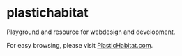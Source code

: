 plastichabitat
==============

Playground and resource for webdesign and development.

For easy browsing, please visit [PlasticHabitat.com](http://plastichabitat.com/).
